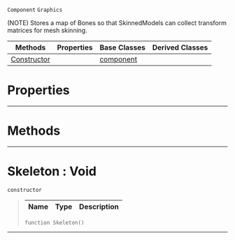  `Component` `Graphics`



(NOTE) Stores a map of Bones so that SkinnedModels can collect transform matrices for mesh skinning.

|Methods|Properties|Base Classes|Derived Classes|
|---|---|---|---|
|[ Constructor](https://github.com/dragonCASTjosh/PlasmaDocs/blob/master/code_reference/class_reference/skeleton.markdown#skeleton-void)| |[component](https://github.com/dragonCASTjosh/PlasmaDocs/blob/master/code_reference/class_reference/component.markdown)| |


 #  Properties


---  
 #  Methods


---  
 #  Skeleton : Void

 `constructor`

> 
> |Name|Type|Description|
> |---|---|---|
> ``` lang=cpp, name=Lightning
> function Skeleton()
> ``` 


---  
 

 